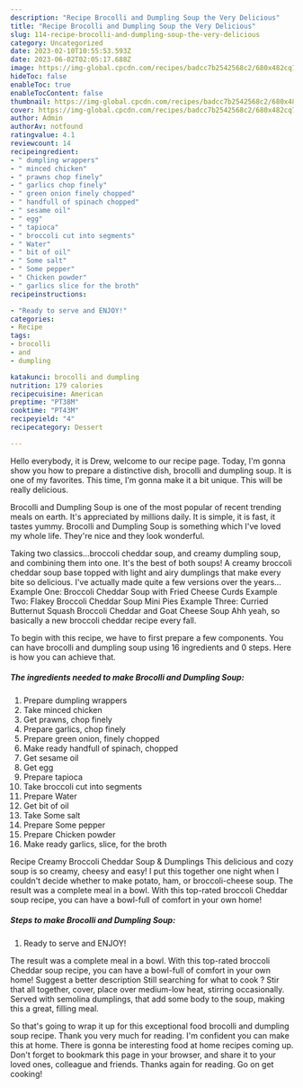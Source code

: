 ```yaml
---
description: "Recipe Brocolli and Dumpling Soup the Very Delicious"
title: "Recipe Brocolli and Dumpling Soup the Very Delicious"
slug: 114-recipe-brocolli-and-dumpling-soup-the-very-delicious
category: Uncategorized
date: 2023-02-10T10:55:53.593Z
date: 2023-06-02T02:05:17.688Z
image: https://img-global.cpcdn.com/recipes/badcc7b2542568c2/680x482cq70/brocolli-and-dumpling-soup-recipe-main-photo.jpg
hideToc: false
enableToc: true
enableTocContent: false
thumbnail: https://img-global.cpcdn.com/recipes/badcc7b2542568c2/680x482cq70/brocolli-and-dumpling-soup-recipe-main-photo.jpg
cover: https://img-global.cpcdn.com/recipes/badcc7b2542568c2/680x482cq70/brocolli-and-dumpling-soup-recipe-main-photo.jpg
author: Admin
authorAv: notfound
ratingvalue: 4.1
reviewcount: 14
recipeingredient:
- " dumpling wrappers"
- " minced chicken"
- " prawns chop finely"
- " garlics chop finely"
- " green onion finely chopped"
- " handfull of spinach chopped"
- " sesame oil"
- " egg"
- " tapioca"
- " broccoli cut into segments"
- " Water"
- " bit of oil"
- " Some salt"
- " Some pepper"
- " Chicken powder"
- " garlics slice for the broth"
recipeinstructions:

- "Ready to serve and ENJOY!"
categories:
- Recipe
tags:
- brocolli
- and
- dumpling

katakunci: brocolli and dumpling 
nutrition: 179 calories
recipecuisine: American
preptime: "PT38M"
cooktime: "PT43M"
recipeyield: "4"
recipecategory: Dessert

---
```



Hello everybody, it is Drew, welcome to our recipe page. Today, I'm gonna show you how to prepare a distinctive dish, brocolli and dumpling soup. It is one of my favorites. This time, I'm gonna make it a bit unique. This will be really delicious.

Brocolli and Dumpling Soup is one of the most popular of recent trending meals on earth. It's appreciated by millions daily. It is simple, it is fast, it tastes yummy. Brocolli and Dumpling Soup is something which I've loved my whole life. They're nice and they look wonderful.

Taking two classics…broccoli cheddar soup, and creamy dumpling soup, and combining them into one. It&#39;s the best of both soups! A creamy broccoli cheddar soup base topped with light and airy dumplings that make every bite so delicious. I&#39;ve actually made quite a few versions over the years… Example One: Broccoli Cheddar Soup with Fried Cheese Curds Example Two: Flakey Broccoli Cheddar Soup Mini Pies Example Three: Curried Butternut Squash Broccoli Cheddar and Goat Cheese Soup Ahh yeah, so basically a new broccoli cheddar recipe every fall.


To begin with this recipe, we have to first prepare a few components. You can have brocolli and dumpling soup using 16 ingredients and 0 steps. Here is how you can achieve that.

<!--inarticleads1-->

##### The ingredients needed to make Brocolli and Dumpling Soup:

1. Prepare  dumpling wrappers
1. Take  minced chicken
1. Get  prawns, chop finely
1. Prepare  garlics, chop finely
1. Prepare  green onion, finely chopped
1. Make ready  handfull of spinach, chopped
1. Get  sesame oil
1. Get  egg
1. Prepare  tapioca
1. Take  broccoli cut into segments
1. Prepare  Water
1. Get  bit of oil
1. Take  Some salt
1. Prepare  Some pepper
1. Prepare  Chicken powder
1. Make ready  garlics, slice, for the broth


Recipe Creamy Broccoli Cheddar Soup &amp; Dumplings This delicious and cozy soup is so creamy, cheesy and easy! I put this together one night when I couldn&#39;t decide whether to make potato, ham, or broccoli-cheese soup. The result was a complete meal in a bowl. With this top-rated broccoli Cheddar soup recipe, you can have a bowl-full of comfort in your own home! 

<!--inarticleads2-->

##### Steps to make Brocolli and Dumpling Soup:


1. Ready to serve and ENJOY!

The result was a complete meal in a bowl. With this top-rated broccoli Cheddar soup recipe, you can have a bowl-full of comfort in your own home! Suggest a better description Still searching for what to cook ? Stir that all together, cover, place over medium-low heat, stirring occasionally. Served with semolina dumplings, that add some body to the soup, making this a great, filling meal. 

So that's going to wrap it up for this exceptional food brocolli and dumpling soup recipe. Thank you very much for reading. I'm confident you can make this at home. There is gonna be interesting food at home recipes coming up. Don't forget to bookmark this page in your browser, and share it to your loved ones, colleague and friends. Thanks again for reading. Go on get cooking!
